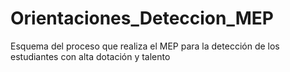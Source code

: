 # Orientaciones_Deteccion_MEP
Esquema del proceso que realiza el MEP para la detección de los estudiantes con alta dotación y talento
